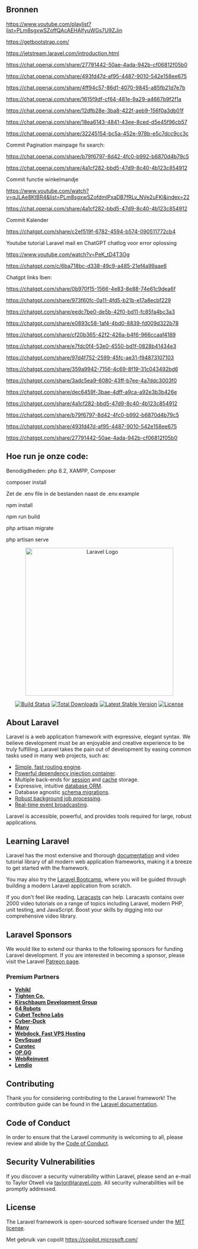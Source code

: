## Bronnen
https://www.youtube.com/playlist?list=PLm8sgxwSZoffQAcAEHAlfyuWGs7U9ZJin

https://getbootstrap.com/

https://jetstream.laravel.com/introduction.html

https://chat.openai.com/share/27791442-50ae-4ada-942b-cf06812f05b0 

https://chat.openai.com/share/493fd47d-af95-4487-9010-542e158ee675 

https://chat.openai.com/share/4ff94c57-86d1-4070-9845-a85fb21d7e7b 

https://chat.openai.com/share/1615f9df-cf64-481e-9a29-a4667b9f2f1a 

https://chat.openai.com/share/12dfb28e-3ba8-422f-aeb9-156f0a3db01f 

https://chat.openai.com/share/18ea6143-4841-43ee-8ced-d5e45f96cb57 

https://chat.openai.com/share/32245154-bc5a-452e-978b-e5c7dcc9cc3c 

Commit Pagination mainpage fix search:

https://chat.openai.com/share/b79f6797-8d42-4fc0-b992-b6870d4b79c5

https://chat.openai.com/share/4a1cf282-bbd5-47d9-8c40-4b123c854912 

Commit functie winkelmandje

https://www.youtube.com/watch?v=qJLAe8KtBR4&list=PLm8sgxwSZofdmlPxaDB7fRLv_NVe2uFKl&index=22

https://chat.openai.com/share/4a1cf282-bbd5-47d9-8c40-4b123c854912

Commit Kalender

https://chatgpt.com/share/c2ef519f-6782-4594-b574-090511772cb4

Youtube tutorial Laravel mail en ChatGPT chatlog voor error oplossing

https://www.youtube.com/watch?v=PeK_tD4T3Og

https://chatgpt.com/c/6ba718bc-d338-49c9-a485-21ef4a99aae6

Chatgpt links Iben:

https://chatgpt.com/share/0b970f15-1566-4e83-8e88-74e61c9dea6f

https://chatgpt.com/share/973f60fc-0a11-4fd5-b21b-e17a8ecbf229

https://chatgpt.com/share/eedc7be0-de5b-42f0-bd11-fc85fa4bc3a3

https://chatgpt.com/share/e0893c58-1af4-4bd0-8839-fd009d322b78

https://chatgpt.com/share/cf20b365-42f2-426a-b4f6-966ccaaf4189

https://chatgpt.com/share/e7fdc0f4-53e0-4550-bd1f-0828b41434e3

https://chatgpt.com/share/97d4f752-2599-45fc-ae31-f94873107103

https://chatgpt.com/share/359a9942-7156-4c69-8f19-31c043492bd6

https://chatgpt.com/share/3adc5ea9-6080-43ff-b7ee-4a7ddc3003f0

https://chatgpt.com/share/dec6459f-3bae-4dff-a9ca-a92e3b3b426e

https://chatgpt.com/share/4a1cf282-bbd5-47d9-8c40-4b123c854912

https://chatgpt.com/share/b79f6797-8d42-4fc0-b992-b6870d4b79c5

https://chatgpt.com/share/493fd47d-af95-4487-9010-542e158ee675

https://chatgpt.com/share/27791442-50ae-4ada-942b-cf06812f05b0

## Hoe run je onze code:
Benodigdheden:
php 8.2, XAMPP, Composer


composer install

Zet de .env file in de bestanden naast de .env.example

npm install

npm run build

php artisan migrate

php artisan serve










<p align="center"><a href="https://laravel.com" target="_blank"><img src="https://raw.githubusercontent.com/laravel/art/master/logo-lockup/5%20SVG/2%20CMYK/1%20Full%20Color/laravel-logolockup-cmyk-red.svg" width="400" alt="Laravel Logo"></a></p>

<p align="center">
<a href="https://github.com/laravel/framework/actions"><img src="https://github.com/laravel/framework/workflows/tests/badge.svg" alt="Build Status"></a>
<a href="https://packagist.org/packages/laravel/framework"><img src="https://img.shields.io/packagist/dt/laravel/framework" alt="Total Downloads"></a>
<a href="https://packagist.org/packages/laravel/framework"><img src="https://img.shields.io/packagist/v/laravel/framework" alt="Latest Stable Version"></a>
<a href="https://packagist.org/packages/laravel/framework"><img src="https://img.shields.io/packagist/l/laravel/framework" alt="License"></a>
</p>

## About Laravel

Laravel is a web application framework with expressive, elegant syntax. We believe development must be an enjoyable and creative experience to be truly fulfilling. Laravel takes the pain out of development by easing common tasks used in many web projects, such as:

- [Simple, fast routing engine](https://laravel.com/docs/routing).
- [Powerful dependency injection container](https://laravel.com/docs/container).
- Multiple back-ends for [session](https://laravel.com/docs/session) and [cache](https://laravel.com/docs/cache) storage.
- Expressive, intuitive [database ORM](https://laravel.com/docs/eloquent).
- Database agnostic [schema migrations](https://laravel.com/docs/migrations).
- [Robust background job processing](https://laravel.com/docs/queues).
- [Real-time event broadcasting](https://laravel.com/docs/broadcasting).

Laravel is accessible, powerful, and provides tools required for large, robust applications.

## Learning Laravel

Laravel has the most extensive and thorough [documentation](https://laravel.com/docs) and video tutorial library of all modern web application frameworks, making it a breeze to get started with the framework.

You may also try the [Laravel Bootcamp](https://bootcamp.laravel.com), where you will be guided through building a modern Laravel application from scratch.

If you don't feel like reading, [Laracasts](https://laracasts.com) can help. Laracasts contains over 2000 video tutorials on a range of topics including Laravel, modern PHP, unit testing, and JavaScript. Boost your skills by digging into our comprehensive video library.

## Laravel Sponsors

We would like to extend our thanks to the following sponsors for funding Laravel development. If you are interested in becoming a sponsor, please visit the Laravel [Patreon page](https://patreon.com/taylorotwell).

### Premium Partners

- **[Vehikl](https://vehikl.com/)**
- **[Tighten Co.](https://tighten.co)**
- **[Kirschbaum Development Group](https://kirschbaumdevelopment.com)**
- **[64 Robots](https://64robots.com)**
- **[Cubet Techno Labs](https://cubettech.com)**
- **[Cyber-Duck](https://cyber-duck.co.uk)**
- **[Many](https://www.many.co.uk)**
- **[Webdock, Fast VPS Hosting](https://www.webdock.io/en)**
- **[DevSquad](https://devsquad.com)**
- **[Curotec](https://www.curotec.com/services/technologies/laravel/)**
- **[OP.GG](https://op.gg)**
- **[WebReinvent](https://webreinvent.com/?utm_source=laravel&utm_medium=github&utm_campaign=patreon-sponsors)**
- **[Lendio](https://lendio.com)**

## Contributing

Thank you for considering contributing to the Laravel framework! The contribution guide can be found in the [Laravel documentation](https://laravel.com/docs/contributions).

## Code of Conduct

In order to ensure that the Laravel community is welcoming to all, please review and abide by the [Code of Conduct](https://laravel.com/docs/contributions#code-of-conduct).

## Security Vulnerabilities

If you discover a security vulnerability within Laravel, please send an e-mail to Taylor Otwell via [taylor@laravel.com](mailto:taylor@laravel.com). All security vulnerabilities will be promptly addressed.

## License

The Laravel framework is open-sourced software licensed under the [MIT license](https://opensource.org/licenses/MIT).

Met gebruik van copolit
https://copilot.microsoft.com/

